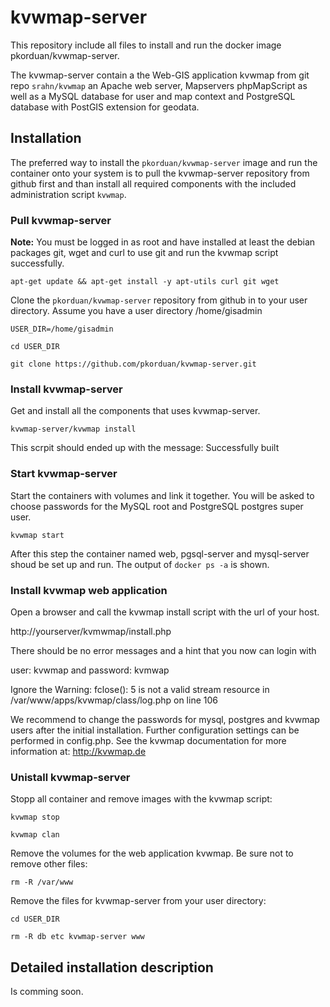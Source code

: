 # kvwmap-server

This repository include all files to install and run the docker image pkorduan/kvwmap-server.

The kvwmap-server contain a the Web-GIS application kvwmap from git repo ```srahn/kvwmap```
an Apache web server, Mapservers phpMapScript as well as a MySQL database for user and
map context and PostgreSQL database with PostGIS extension for geodata.

## Installation
The preferred way to install the `pkorduan/kvwmap-server` image and run the container onto
your system is to pull the kvwmap-server repository from github first and than install
all required components with the included administration script `kvwmap`.

### Pull kvwmap-server
**Note:** You must be logged in as root and have installed at least the debian
packages git, wget and curl to use git and run the kvwmap script successfully.

```apt-get update && apt-get install -y apt-utils curl git wget```

Clone the ``pkorduan/kvwmap-server`` repository from github in to your user
directory. Assume you have a user directory /home/gisadmin

```USER_DIR=/home/gisadmin```

```cd USER_DIR```

```git clone https://github.com/pkorduan/kvwmap-server.git```

### Install kvwmap-server
Get and install all the components that uses kvwmap-server.

```kvwmap-server/kvwmap install```

This scrpit should ended up with the message: Successfully built

### Start kvwmap-server
Start the containers with volumes and link it together. You will be asked to
choose passwords for the MySQL root and PostgreSQL postgres super user.

```kvwmap start```

After this step the container named web, pgsql-server and mysql-server shoud be
set up and run. The output of ```docker ps -a``` is shown.

### Install kvwmap web application
Open a browser and call the kvwmap install script with the url of your host.

http://yourserver/kvmwmap/install.php

There should be no error messages and a hint that you now can login with

user: kvwmap and password: kvmwap

Ignore the Warning: fclose(): 5 is not a valid stream resource in /var/www/apps/kvwmap/class/log.php on line 106

We recommend to change the passwords for mysql, postgres and kvwmap users
after the initial installation. Further configuration settings can be performed
in config.php. See the kvwmap documentation for more information at:
http://kvwmap.de

### Unistall kvwmap-server
Stopp all container and remove images with the kvwmap script:

```kvwmap stop```

```kvwmap clan```

Remove the volumes for the web application kvwmap. Be sure not to remove other
files:

```rm -R /var/www```

Remove the files for kvwmap-server from your user directory:

```cd USER_DIR```

```rm -R db etc kvwmap-server www```

## Detailed installation description

Is comming soon.
